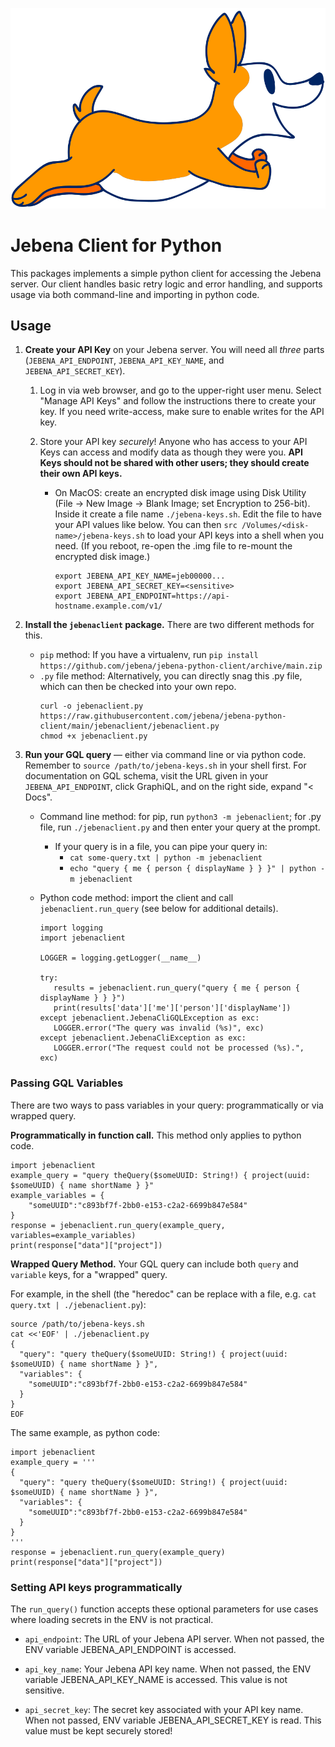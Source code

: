 ![Buna the Corgi](./documentation/buna-the-corgi.svg)
# Jebena Client for Python

This packages implements a simple python client for accessing the Jebena server. 
Our client handles basic retry logic and error handling, and supports usage via both command-line and importing in python code.
  

## Usage

 1. **Create your API Key** on your Jebena server. You will need all _three_ parts (`JEBENA_API_ENDPOINT`, `JEBENA_API_KEY_NAME`, and `JEBENA_API_SECRET_KEY`).

    1. Log in via web browser, and go to the upper-right user menu.
       Select "Manage API Keys" and follow the instructions there to create your key.
       If you need write-access, make sure to enable writes for the API key.

    1. Store your API key *securely*!
       Anyone who has access to your API Keys can access and modify data as though they were you.
       **API Keys should not be shared with other users; they should create their own API keys.**

       * On MacOS: create an encrypted disk image using Disk Utility (File -> New Image -> Blank Image; set Encryption to 256-bit). 
         Inside it create a file name `./jebena-keys.sh`.
         Edit the file to have your API values like below. 
         You can then `src /Volumes/<disk-name>/jebena-keys.sh` to load your API keys into a shell when you need. 
         (If you reboot, re-open the .img file to re-mount the encrypted disk image.)
          ```
          export JEBENA_API_KEY_NAME=jeb00000...
          export JEBENA_API_SECRET_KEY=<sensitive>
          export JEBENA_API_ENDPOINT=https://api-hostname.example.com/v1/
          ```

 1. **Install the `jebenaclient` package.** There are two different methods for this.
 
    * `pip` method: If you have a virtualenv, 
        run `pip install https://github.com/jebena/jebena-python-client/archive/main.zip`
    * `.py` file method: Alternatively, you can directly snag this .py file, which can then be checked into your own repo.
       ```
       curl -o jebenaclient.py https://raw.githubusercontent.com/jebena/jebena-python-client/main/jebenaclient/jebenaclient.py
       chmod +x jebenaclient.py
      ```

  1. **Run your GQL query** — either via command line or via python code.
     Remember to `source /path/to/jebena-keys.sh` in your shell first.
     For documentation on GQL schema, visit the URL given in your `JEBENA_API_ENDPOINT`, click GraphiQL, and on the right side, expand "< Docs".
   
        * Command line method: for pip, run `python3 -m jebenaclient`; for .py file, run `./jebenaclient.py` and then enter your query at the prompt.
            * If your query is in a file, you can pipe your query in:
               * `cat some-query.txt | python -m jebenaclient`
               * `echo "query { me { person { displayName } } }" | python -m jebenaclient`
    
        * Python code method: import the client and call `jebenaclient.run_query` (see below for additional details).
             ```
            import logging
            import jebenaclient
            
            LOGGER = logging.getLogger(__name__)
            
            try:
                results = jebenaclient.run_query("query { me { person { displayName } } }")
                print(results['data']['me']['person']['displayName'])
            except jebenaclient.JebenaCliGQLException as exc:
                LOGGER.error("The query was invalid (%s)", exc)
            except jebenaclient.JebenaCliException as exc:
                LOGGER.error("The request could not be processed (%s).", exc)
            ```

### Passing GQL Variables

There are two ways to pass variables in your query: programmatically or via wrapped query.

**Programmatically in function call.** This method only applies to python code.
```
import jebenaclient
example_query = "query theQuery($someUUID: String!) { project(uuid: $someUUID) { name shortName } }"
example_variables = {
    "someUUID":"c893bf7f-2bb0-e153-c2a2-6699b847e584"
}
response = jebenaclient.run_query(example_query, variables=example_variables)
print(response["data"]["project"])
```

**Wrapped Query Method.** Your GQL query can include both `query` and `variable` keys, for a "wrapped" query.

For example, in the shell (the "heredoc" can be replace with a file, e.g. `cat query.txt | ./jebenaclient.py`):
```
source /path/to/jebena-keys.sh
cat <<'EOF' | ./jebenaclient.py
{
  "query": "query theQuery($someUUID: String!) { project(uuid: $someUUID) { name shortName } }",
  "variables": {
    "someUUID":"c893bf7f-2bb0-e153-c2a2-6699b847e584"
  }
}
EOF
```

The same example, as python code:
```
import jebenaclient
example_query = '''
{
  "query": "query theQuery($someUUID: String!) { project(uuid: $someUUID) { name shortName } }",
  "variables": {
    "someUUID":"c893bf7f-2bb0-e153-c2a2-6699b847e584"
  }
}
'''
response = jebenaclient.run_query(example_query)
print(response["data"]["project"])
``` 



### Setting API keys programmatically

The `run_query()` function accepts these optional parameters for use cases 
where loading secrets in the ENV is not practical.

   * `api_endpoint`: The URL of your Jebena API server. When not passed, the
       ENV variable JEBENA_API_ENDPOINT is accessed.

   * `api_key_name`: Your Jebena API key name. When not passed, the
    ENV variable JEBENA_API_KEY_NAME is accessed. This value is not sensitive.

   * `api_secret_key`: The secret key associated with your API key name.
    When not passed, ENV variable JEBENA_API_SECRET_KEY is read. This value must
    be kept securely stored!
